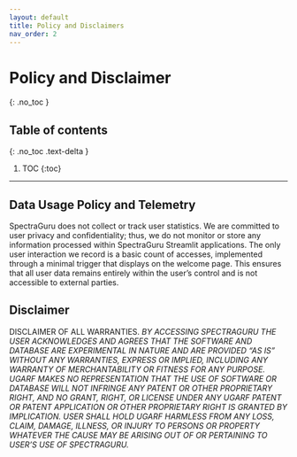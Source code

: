 ```yaml
---
layout: default
title: Policy and Disclaimers
nav_order: 2
---
```


# Policy and Disclaimer
{: .no_toc }

## Table of contents
{: .no_toc .text-delta }

1. TOC
{:toc}

---

## Data Usage Policy and Telemetry

SpectraGuru does not collect or track user statistics. We are committed to user privacy and confidentiality; thus, we do not monitor or store any information processed within SpectraGuru Streamlit applications. The only user interaction we record is a basic count of accesses, implemented through a minimal trigger that displays on the welcome page. This ensures that all user data remains entirely within the user’s control and is not accessible to external parties.

<!-- ## Custom License

SpectraGuru is the property of the University of Georgia Research Foundation (UGARF), copyright © 2024. All rights reserved to the software, but not the content, and all intellectual property rights to the software therein belong to UGARF. By accessing SpectraGuru, users consent to use this software and database solely for informational purposes. Selling, distributing, publishing, circulating, or commercially exploiting the data in this database without the express written permission of the owners of the data is expressly prohibited. -->

## Disclaimer

DISCLAIMER OF ALL WARRANTIES.  *BY ACCESSING SPECTRAGURU THE USER ACKNOWLEDGES AND AGREES THAT THE SOFTWARE AND DATABASE ARE EXPERIMENTAL IN NATURE AND ARE PROVIDED “AS IS” WITHOUT ANY WARRANTIES, EXPRESS OR IMPLIED, INCLUDING ANY WARRANTY OF MERCHANTABILITY OR FITNESS FOR ANY PURPOSE.  UGARF MAKES NO REPRESENTATION THAT THE USE OF SOFTWARE OR DATABASE WILL NOT INFRINGE ANY PATENT OR OTHER PROPRIETARY RIGHT, AND NO GRANT, RIGHT, OR LICENSE UNDER ANY UGARF PATENT OR PATENT APPLICATION OR OTHER PROPRIETARY RIGHT IS GRANTED BY IMPLICATION.  USER SHALL HOLD UGARF HARMLESS FROM ANY LOSS, CLAIM, DAMAGE, ILLNESS, OR INJURY TO PERSONS OR PROPERTY WHATEVER THE CAUSE MAY BE ARISING OUT OF OR PERTAINING TO USER’S USE OF SPECTRAGURU.*